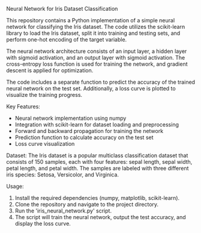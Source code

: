 Neural Network for Iris Dataset Classification

This repository contains a Python implementation of a simple neural network for classifying the Iris dataset. The code utilizes the scikit-learn library to load the Iris dataset, split it into training and testing sets, and perform one-hot encoding of the target variable.

The neural network architecture consists of an input layer, a hidden layer with sigmoid activation, and an output layer with sigmoid activation. The cross-entropy loss function is used for training the network, and gradient descent is applied for optimization.

The code includes a separate function to predict the accuracy of the trained neural network on the test set. Additionally, a loss curve is plotted to visualize the training progress.

Key Features:
- Neural network implementation using numpy
- Integration with scikit-learn for dataset loading and preprocessing
- Forward and backward propagation for training the network
- Prediction function to calculate accuracy on the test set
- Loss curve visualization

Dataset:
The Iris dataset is a popular multiclass classification dataset that consists of 150 samples, each with four features: sepal length, sepal width, petal length, and petal width. The samples are labeled with three different iris species: Setosa, Versicolor, and Virginica.

Usage:
1. Install the required dependencies (numpy, matplotlib, scikit-learn).
2. Clone the repository and navigate to the project directory.
3. Run the 'iris_neural_network.py' script.
4. The script will train the neural network, output the test accuracy, and display the loss curve.
